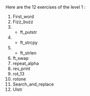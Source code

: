 Here are the 12 exercises of the level 1 :

1. First_word
2. Fizz_buzz
3. * ft_putstr
4. * ft_strcpy
5. * ft_strlen
6. ft_swap
7. repeat_alpha
8. rev_print
9. rot_13
10. rotone
11. Search_and_replace
12. Ulstr